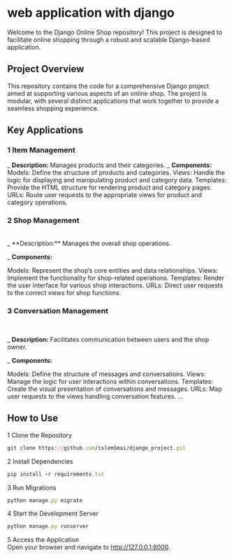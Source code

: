 # web application with django
Welcome to the Django Online Shop repository! This project is designed to facilitate online shopping through a robust and scalable Django-based application.
## Project Overview
This repository contains the code for a comprehensive Django project aimed at supporting various aspects of an online shop. The project is modular, with several distinct applications that work together to provide a seamless shopping experience.
## Key Applications
### 1 Item Management
  _ **Description:**  Manages products and their categories.
  _ **Components:**
Models: Define the structure of products and categories.
Views: Handle the logic for displaying and manipulating product and category data.
Templates: Provide the HTML structure for rendering product and category pages.
URLs: Route user requests to the appropriate views for product and category operations.
### 2 Shop Management
<br/>
  _ **Description:** Manages the overall shop operations.
  <br/>

  _ **Components:**
  <br/>

Models: Represent the shop’s core entities and data relationships.
Views: Implement the functionality for shop-related operations.
Templates: Render the user interface for various shop interactions.
URLs: Direct user requests to the correct views for shop functions.
### 3 Conversation Management
<br/>

  _ **Description:** Facilitates communication between users and the shop owner.
  <br/>

  _ **Components:**
  <br/>

Models:  Define the structure of messages and conversations.
Views: Manage the logic for user interactions within conversations.
Templates: Create the visual presentation of conversations and messages.
URLs: Map user requests to the views handling conversation features.
...
## How to Use
1 Clone the Repository

```ruby
git clone https://github.com/islemSmai/django_project.git
```
2 Install Dependencies

```ruby
pip install -r requirements.txt
```
3 Run Migrations
```ruby
python manage.py migrate
```
4 Start the Development Server
```ruby
python manage.py runserver
```
5 Access the Application
<br/>
Open your browser and navigate to http://127.0.0.1:8000.



